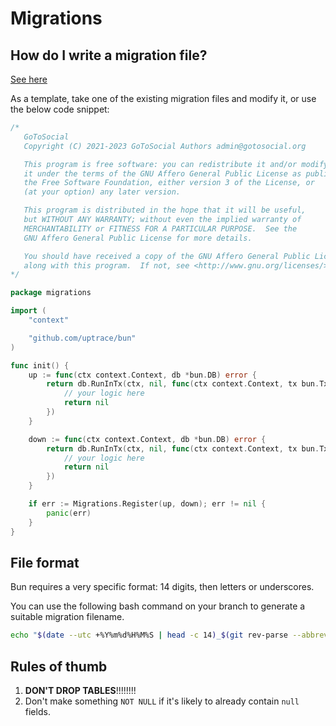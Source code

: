 # Migrations

## How do I write a migration file?

[See here](https://bun.uptrace.dev/guide/migrations.html#migration-names)

As a template, take one of the existing migration files and modify it, or use the below code snippet:

```go
/*
   GoToSocial
   Copyright (C) 2021-2023 GoToSocial Authors admin@gotosocial.org

   This program is free software: you can redistribute it and/or modify
   it under the terms of the GNU Affero General Public License as published by
   the Free Software Foundation, either version 3 of the License, or
   (at your option) any later version.

   This program is distributed in the hope that it will be useful,
   but WITHOUT ANY WARRANTY; without even the implied warranty of
   MERCHANTABILITY or FITNESS FOR A PARTICULAR PURPOSE.  See the
   GNU Affero General Public License for more details.

   You should have received a copy of the GNU Affero General Public License
   along with this program.  If not, see <http://www.gnu.org/licenses/>.
*/

package migrations

import (
    "context"

    "github.com/uptrace/bun"
)

func init() {
    up := func(ctx context.Context, db *bun.DB) error {
        return db.RunInTx(ctx, nil, func(ctx context.Context, tx bun.Tx) error {
            // your logic here
            return nil
        })
    }

    down := func(ctx context.Context, db *bun.DB) error {
        return db.RunInTx(ctx, nil, func(ctx context.Context, tx bun.Tx) error {
            // your logic here
            return nil
        })
    }

    if err := Migrations.Register(up, down); err != nil {
        panic(err)
    }
}
```

## File format

Bun requires a very specific format: 14 digits, then letters or underscores.

You can use the following bash command on your branch to generate a suitable migration filename.

```bash
echo "$(date --utc +%Y%m%d%H%M%S | head -c 14)_$(git rev-parse --abbrev-ref HEAD).go"
```

## Rules of thumb

1. **DON'T DROP TABLES**!!!!!!!!
2. Don't make something `NOT NULL` if it's likely to already contain `null` fields.
